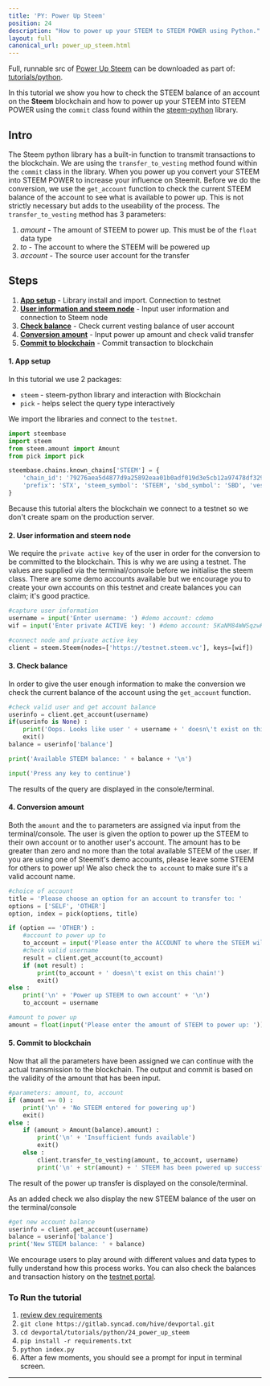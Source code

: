 ```yaml
---
title: 'PY: Power Up Steem'
position: 24
description: "How to power up your STEEM to STEEM POWER using Python."
layout: full
canonical_url: power_up_steem.html
---              
```

<span class="fa-pull-left top-of-tutorial-repo-link"><span class="first-word">Full</span>, runnable src of [Power Up Steem](https://gitlab.syncad.com/hive/devportal/-/tree/master/tutorials/python/tutorials/24_power_up_steem) can be downloaded as part of: [tutorials/python](https://gitlab.syncad.com/hive/devportal/-/tree/master/tutorials/python).</span>
<br>



In this tutorial we show you how to check the STEEM balance of an account on the **Steem** blockchain and how to power up your STEEM into STEEM POWER using the `commit` class found within the [steem-python](https://github.com/steemit/steem-python) library.

## Intro

The Steem python library has a built-in function to transmit transactions to the blockchain. We are using the `transfer_to_vesting` method found within the `commit` class in the library. When you power up you convert your STEEM into STEEM POWER to increase your influence on Steemit. Before we do the conversion, we use the `get_account` function to check the current STEEM balance of the account to see what is available to power up. This is not strictly necessary but adds to the useability of the process. The `transfer_to_vesting` method has 3 parameters:

1.  _amount_ - The amount of STEEM to power up. This must be of the `float` data type
1.  _to_ - The account to where the STEEM will be powered up
1.  _account_ - The source user account for the transfer

## Steps

1.  [**App setup**](#setup) - Library install and import. Connection to testnet
1.  [**User information and steem node**](#userinfo) - Input user information and connection to Steem node
1.  [**Check balance**](#balance) - Check current vesting balance of user account
1.  [**Conversion amount**](#convert) - Input power up amount and check valid transfer
1.  [**Commit to blockchain**](#commit) - Commit transaction to blockchain

#### 1. App setup <a name="setup"></a>

In this tutorial we use 2 packages:

- `steem` - steem-python library and interaction with Blockchain
- `pick` - helps select the query type interactively

We import the libraries and connect to the `testnet`.

```python
import steembase
import steem
from steem.amount import Amount
from pick import pick

steembase.chains.known_chains['STEEM'] = {
    'chain_id': '79276aea5d4877d9a25892eaa01b0adf019d3e5cb12a97478df3298ccdd01673',
    'prefix': 'STX', 'steem_symbol': 'STEEM', 'sbd_symbol': 'SBD', 'vests_symbol': 'VESTS'
}
```

Because this tutorial alters the blockchain we connect to a testnet so we don't create spam on the production server.

#### 2. User information and steem node <a name="userinfo"></a>

We require the `private active key` of the user in order for the conversion to be committed to the blockchain. This is why we are using a testnet. The values are supplied via the terminal/console before we initialise the steem class. There are some demo accounts available but we encourage you to create your own accounts on this testnet and create balances you can claim; it's good practice.

```python
#capture user information
username = input('Enter username: ') #demo account: cdemo
wif = input('Enter private ACTIVE key: ') #demo account: 5KaNM84WWSqzwKzY82fXPaUW43idbLnPqf5SfjGxLfw6eV2kAP3

#connect node and private active key
client = steem.Steem(nodes=['https://testnet.steem.vc'], keys=[wif])
```

#### 3. Check balance <a name="balance"></a>

In order to give the user enough information to make the conversion we check the current balance of the account using the `get_account` function.

```python
#check valid user and get account balance
userinfo = client.get_account(username)
if(userinfo is None) :
    print('Oops. Looks like user ' + username + ' doesn\'t exist on this chain!')
    exit()
balance = userinfo['balance']

print('Available STEEM balance: ' + balance + '\n')

input('Press any key to continue')
```

The results of the query are displayed in the console/terminal.

#### 4. Conversion amount <a name="convert"></a>

Both the `amount` and the `to` parameters are assigned via input from the terminal/console. The user is given the option to power up the STEEM to their own account or to another user's account. The amount has to be greater than zero and no more than the total available STEEM of the user. If you are using one of Steemit's demo accounts, please leave some STEEM for others to power up! We also check the `to account` to make sure it's a valid account name.

```python
#choice of account
title = 'Please choose an option for an account to transfer to: '
options = ['SELF', 'OTHER']
option, index = pick(options, title)

if (option == 'OTHER') :
    #account to power up to
    to_account = input('Please enter the ACCOUNT to where the STEEM will be transferred: ')
    #check valid username
    result = client.get_account(to_account)
    if (not result) :
        print(to_account + ' doesn\'t exist on this chain!')
        exit()
else :
    print('\n' + 'Power up STEEM to own account' + '\n')
    to_account = username

#amount to power up
amount = float(input('Please enter the amount of STEEM to power up: '))
```

#### 5. Commit to blockchain <a name="commit"></a>

Now that all the parameters have been assigned we can continue with the actual transmission to the blockchain. The output and commit is based on the validity of the amount that has been input.

```python
#parameters: amount, to, account
if (amount == 0) :
    print('\n' + 'No STEEM entered for powering up')
    exit()
else :
    if (amount > Amount(balance).amount) :
        print('\n' + 'Insufficient funds available')
        exit()
    else :
        client.transfer_to_vesting(amount, to_account, username)
        print('\n' + str(amount) + ' STEEM has been powered up successfully')
```

The result of the power up transfer is displayed on the console/terminal.

As an added check we also display the new STEEM balance of the user on the terminal/console

```python
#get new account balance
userinfo = client.get_account(username)
balance = userinfo['balance']
print('New STEEM balance: ' + balance)
```

We encourage users to play around with different values and data types to fully understand how this process works. You can also check the balances and transaction history on the [testnet portal](http://condenser.steem.vc/).

### To Run the tutorial

1.  [review dev requirements](getting_started.html)
1.  `git clone https://gitlab.syncad.com/hive/devportal.git`
1.  `cd devportal/tutorials/python/24_power_up_steem`
1.  `pip install -r requirements.txt`
1.  `python index.py`
1.  After a few moments, you should see a prompt for input in terminal screen.


---
